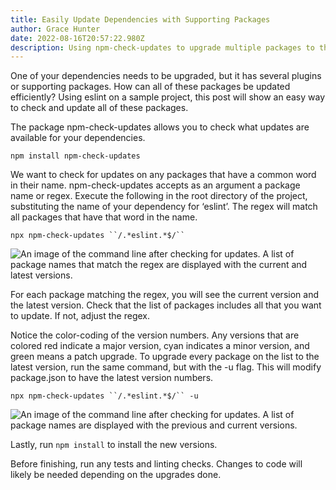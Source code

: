 ```yaml
---
title: Easily Update Dependencies with Supporting Packages
author: Grace Hunter
date: 2022-08-16T20:57:22.980Z
description: Using npm-check-updates to upgrade multiple packages to the latest
---
```

One of your dependencies needs to be upgraded, but it has several plugins or supporting packages. How can all of these packages be updated efficiently? Using eslint on a sample project, this post will show an easy way to check and update all of these packages.

The package npm-check-updates allows you to check what updates are available for your dependencies.

`npm install npm-check-updates`

We want to check for updates on any packages that have a common word in their name. npm-check-updates accepts as an argument a package name or regex. Execute the following in the root directory of the project, substituting the name of your dependency for ‘eslint’. The regex will match all packages that have that word in the name. 

```npx npm-check-updates ``/.*eslint.*$/`` ```

![An image of the command line after checking for updates. A list of package names that match the regex are displayed with the current and latest versions. ](screen-shot-2022-08-16-at-2.01.25-pm.png "Result of running npm-check-updates")

For each package matching the regex, you will see the current version and the latest version. Check that the list of packages includes all that you want to update. If not, adjust the regex. 

Notice the color-coding of the version numbers. Any versions that are colored red indicate a major version, cyan indicates a minor version, and green means a patch upgrade. To upgrade every package on the list to the latest version, run the same command, but with the -u flag. This will modify package.json to have the latest version numbers.

```npx npm-check-updates ``/.*eslint.*$/`` -u```

![An image of the command line after checking for updates. A list of package names are displayed with the previous and current versions. ](screen-shot-2022-08-16-at-2.39.06-pm.png "Result of running npm-check-updates -u")

Lastly, run `npm install` to install the new versions.

Before finishing, run any tests and linting checks. Changes to code will likely be needed depending on the upgrades done.